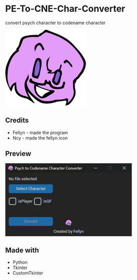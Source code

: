 # PE-To-CNE-Char-Converter
convert psych character to codename character

![](images/fellyn.png)

## Credits
- Fellyn - made the program
- Ncy - made the fellyn icon

## Preview
![](images/preview.png)

## Made with
- Python
- Tkinter
- CustomTkinter
